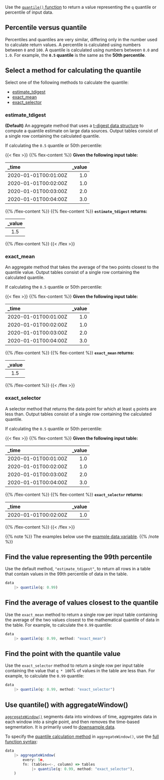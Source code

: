 
Use the [`quantile()` function](/flux/v0/stdlib/universe/quantile/)
to return a value representing the `q` quantile or percentile of input data.

## Percentile versus quantile
Percentiles and quantiles are very similar, differing only in the number used to calculate return values.
A percentile is calculated using numbers between `0` and `100`.
A quantile is calculated using numbers between `0.0` and `1.0`.
For example, the **`0.5` quantile** is the same as the **50th percentile**.

## Select a method for calculating the quantile
Select one of the following methods to calculate the quantile:

- [estimate_tdigest](#estimate_tdigest)
- [exact_mean](#exact_mean)
- [exact_selector](#exact_selector)

### estimate_tdigest
**(Default)** An aggregate method that uses a [t-digest data structure](https://github.com/tdunning/t-digest)
to compute a quantile estimate on large data sources.
Output tables consist of a single row containing the calculated quantile.

If calculating the `0.5` quantile or 50th percentile:

{{< flex >}}
{{% flex-content %}}
**Given the following input table:**

| _time                | _value |
|:-----                | ------:|
| 2020-01-01T00:01:00Z | 1.0    |
| 2020-01-01T00:02:00Z | 1.0    |
| 2020-01-01T00:03:00Z | 2.0    |
| 2020-01-01T00:04:00Z | 3.0    |
{{% /flex-content %}}
{{% flex-content %}}
**`estimate_tdigest` returns:**

| _value |
|:------:|
| 1.5    |
{{% /flex-content %}}
{{< /flex >}}

### exact_mean
An aggregate method that takes the average of the two points closest to the quantile value.
Output tables consist of a single row containing the calculated quantile.

If calculating the `0.5` quantile or 50th percentile:

{{< flex >}}
{{% flex-content %}}
**Given the following input table:**

| _time                | _value |
|:-----                | ------:|
| 2020-01-01T00:01:00Z | 1.0    |
| 2020-01-01T00:02:00Z | 1.0    |
| 2020-01-01T00:03:00Z | 2.0    |
| 2020-01-01T00:04:00Z | 3.0    |
{{% /flex-content %}}
{{% flex-content %}}
**`exact_mean` returns:**

| _value |
|:------:|
| 1.5    |
{{% /flex-content %}}
{{< /flex >}}

### exact_selector
A selector method that returns the data point for which at least `q` points are less than.
Output tables consist of a single row containing the calculated quantile.

If calculating the `0.5` quantile or 50th percentile:

{{< flex >}}
{{% flex-content %}}
**Given the following input table:**

| _time                | _value |
|:-----                | ------:|
| 2020-01-01T00:01:00Z | 1.0    |
| 2020-01-01T00:02:00Z | 1.0    |
| 2020-01-01T00:03:00Z | 2.0    |
| 2020-01-01T00:04:00Z | 3.0    |
{{% /flex-content %}}
{{% flex-content %}}
**`exact_selector` returns:**

| _time                | _value |
|:-----                | ------:|
| 2020-01-01T00:02:00Z | 1.0    |
{{% /flex-content %}}
{{< /flex >}}

{{% note %}}
The examples below use the [example data variable](/influxdb/version/query-data/flux/#example-data-variable).
{{% /note %}}

## Find the value representing the 99th percentile
Use the default method, `"estimate_tdigest"`, to return all rows in a table that
contain values in the 99th percentile of data in the table.

```js
data
    |> quantile(q: 0.99)
```

## Find the average of values closest to the quantile
Use the `exact_mean` method to return a single row per input table containing the
average of the two values closest to the mathematical quantile of data in the table.
For example, to calculate the `0.99` quantile:

```js
data
    |> quantile(q: 0.99, method: "exact_mean")
```

## Find the point with the quantile value
Use the `exact_selector` method to return a single row per input table containing the
value that `q * 100`% of values in the table are less than.
For example, to calculate the `0.99` quantile:

```js
data
    |> quantile(q: 0.99, method: "exact_selector")
```

## Use quantile() with aggregateWindow()
[`aggregateWindow()`](/flux/v0/stdlib/universe/aggregatewindow/)
segments data into windows of time, aggregates data in each window into a single
point, and then removes the time-based segmentation.
It is primarily used to [downsample data](/influxdb/version/process-data/common-tasks/downsample-data/).

To specify the [quantile calculation method](#select-a-method-for-calculating-the-quantile) in
`aggregateWindow()`, use the [full function syntax](/flux/v0/stdlib/universe/aggregatewindow/#specify-parameters-of-the-aggregate-function):

```js
data
    |> aggregateWindow(
        every: 5m,
        fn: (tables=<-, column) => tables
            |> quantile(q: 0.99, method: "exact_selector"),
    )
```
